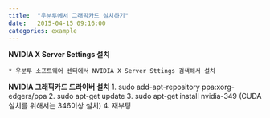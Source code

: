 ```yaml
---
title:  "우분투에서 그래픽카드 설치하기"
date:   2015-04-15 09:16:00
categories: example
---
```


**NVIDIA X Server Settings 설치**

    * 우분투 소프트웨어 센터에서 NVIDIA X Server Sttings 검색해서 설치

**NVIDIA 그래픽카드 드라이버 설치**
    1. sudo add-apt-repository ppa:xorg-edgers/ppa
    2. sudo apt-get update
    3. sudo apt-get install nvidia-349 (CUDA설치를 위해서는 346이상 설치)
    4. 재부팅
